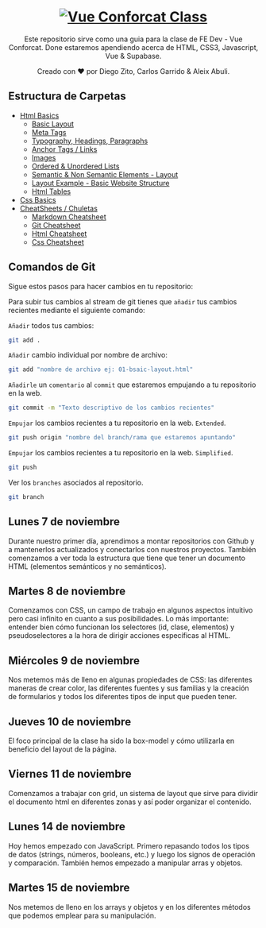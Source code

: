 <h1 align="center">
  <a href="https://github.com/dzc1/ironhack-nov07">
    <img src="./assets/imgs/banner.png" alt="Vue Conforcat Class">
  </a>
</h1>
  <p align="center">
  Este repositorio sirve como una guia para la clase de FE Dev - Vue Conforcat. Done estaremos apendiendo acerca de HTML, CSS3, Javascript, Vue & Supabase.
</p>
 <p align="center" style="font: 16px">
 Creado con ❤️ por Diego Zito, Carlos Garrido & Aleix Abuli.
</p>

## Estructura de Carpetas

- [Html Basics](https://github.com/dzc1/ironhack-nov07/tree/main/section-01-html)
  - [Basic Layout](https://github.com/dzc1/ironhack-nov07/blob/main/section-01-html/01-basic-layout.html)
  - [Meta Tags](https://github.com/dzc1/ironhack-nov07/blob/main/section-01-html/02-meta-tags.html)
  - [Typography, Headings, Paragraphs](https://github.com/dzc1/ironhack-nov07/blob/main/section-01-html/03-typography.html)
  - [Anchor Tags / Links](https://github.com/dzc1/ironhack-nov07/blob/main/section-01-html/04-links.html)
  - [Images](https://github.com/dzc1/ironhack-nov07/blob/main/section-01-html/05-images.html)
  - [Ordered & Unordered Lists](https://github.com/dzc1/ironhack-nov07/blob/main/section-01-html/06-list.html)
  - [Semantic & Non Semantic Elements - Layout](https://github.com/dzc1/ironhack-nov07/blob/main/section-01-html/07-layout.html)
  - [Layout Example - Basic Website Structure](https://github.com/dzc1/ironhack-nov07/blob/main/section-01-html/08-layout-example.html)
  - [Html Tables](https://github.com/dzc1/ironhack-nov07/blob/main/section-01-html/09-tables.html)
- [Css Basics](#some-link-here)
- [CheatSheets / Chuletas](#)
  - [Markdown Cheatsheet](https://www.markdownguide.org/cheat-sheet/)
  - [Git Cheatsheet](https://education.github.com/git-cheat-sheet-education.pdf)
  - [Html Cheatsheet](https://devhints.io/html)
  - [Css Cheatsheet](https://devhints.io/css)
  <!-- - [Links](#links) -->

## Comandos de Git

Sigue estos pasos para hacer cambios en tu repositorio:

Para subir tus cambios al stream de git tienes que `añadir` tus cambios recientes mediante el siguiente comando:

`Añadir` todos tus cambios:

```bash
git add .
```

`Añadir` cambio individual por nombre de archivo:

```bash
git add "nombre de archivo ej: 01-bsaic-layout.html"
```

`Añadirle` un `comentario` al `commit` que estaremos empujando a tu repositorio en la web.

```bash
git commit -m "Texto descriptivo de los cambios recientes"
```

`Empujar` los cambios recientes a tu repositorio en la web. `Extended`.

```bash
git push origin "nombre del branch/rama que estaremos apuntando"
```

`Empujar` los cambios recientes a tu repositorio en la web. `Simplified`.

```bash
git push
```

Ver los `branches` asociados al repositorio.

```bash
git branch
```

## Lunes 7 de noviembre

Durante nuestro primer día, aprendimos a montar repositorios con Github y a mantenerlos actualizados y conectarlos con nuestros proyectos. También comenzamos a ver toda la estructura que tiene que tener un documento HTML (elementos semánticos y no semánticos).

## Martes 8 de noviembre

Comenzamos con CSS, un campo de trabajo en algunos aspectos intuitivo pero casi infinito en cuanto a sus posibilidades. Lo más importante: entender bien cómo funcionan los selectores (id, clase, elementos) y pseudoselectores a la hora de dirigir acciones específicas al HTML.

## Miércoles 9 de noviembre

Nos metemos más de lleno en algunas propiedades de CSS: las diferentes maneras de crear color, las diferentes fuentes y sus familias y la creación de formularios y todos los diferentes tipos de input que pueden tener.

## Jueves 10 de noviembre

El foco principal de la clase ha sido la box-model y cómo utilizarla en beneficio del layout de la página.

## Viernes 11 de noviembre

Comenzamos a trabajar con grid, un sistema de layout que sirve para dividir el documento html en diferentes zonas y así poder organizar el contenido.

## Lunes 14 de noviembre

Hoy hemos empezado con JavaScript. Primero repasando todos los tipos de datos (strings, números, booleans, etc.) y luego los signos de operación y comparación. También hemos empezado a manipular arras y objetos.

## Martes 15 de noviembre

Nos metemos de lleno en los arrays y objetos y en los diferentes métodos que podemos emplear para su manipulación.
